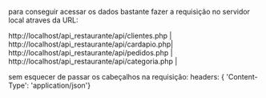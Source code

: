 para conseguir acessar os dados bastante fazer a requisição no servidor local atraves da URL:


http://localhost/api_restaurante/api/clientes.php | 
http://localhost/api_restaurante/api/cardapio.php| 
http://localhost/api_restaurante/api/pedidos.php | 
http://localhost/api_restaurante/api/categoria.php |

sem esquecer de passar os cabeçalhos na requisição:
 headers: { 'Content-Type': 'application/json'}

